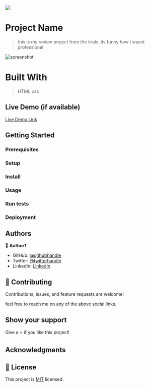 ![](https://img.shields.io/badge/Microverse-blueviolet)

# Project Name

>this is my review project from the trials ,its funny how i wasnt professional

![screenshot](./images/mobileportfolio.png)
#
# Built With

>HTML
>css

## Live Demo (if available)

[Live Demo Link](https://misheck12.github.io/Portfolio/)


## Getting Started
### Prerequisites

### Setup

### Install

### Usage

### Run tests

### Deployment



## Authors

👤 **Author1**

- GitHub: [@githubhandle](https://github.com/misheck12)
- Twitter: [@twitterhandle](https://twitter.com/MisheckLivingi2)
- LinkedIn: [LinkedIn](https://www.linkedin.com/in/misheck-livingi-a0b536142/)

## 🤝 Contributing

Contributions, issues, and feature requests are welcome!

feel free to reach me on any of the above social links.

## Show your support

Give a ⭐️ if you like this project!

## Acknowledgments


## 📝 License

This project is [MIT](./MIT.md) licensed.